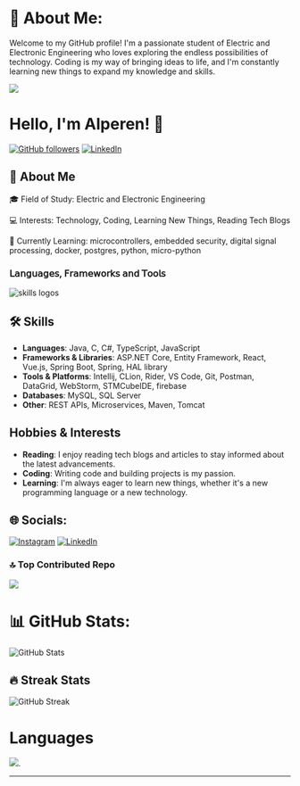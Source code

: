 # 💫 About Me:
Welcome to my GitHub profile! I'm a passionate student of Electric and Electronic Engineering who loves exploring the endless possibilities of technology. Coding is my way of bringing ideas to life, and I'm constantly learning new things to expand my knowledge and skills.

[![](https://visitcount.itsvg.in/api?id=vueux1&label=Profile%20Views&pretty=true)](https://visitcount.itsvg.in)

# Hello, I'm Alperen! 👋

[![GitHub followers](https://img.shields.io/github/followers/vueux1?label=Follow&style=social)](https://github.com/vueux1)
[![LinkedIn](https://img.shields.io/badge/LinkedIn-Connect-blue)](https://www.linkedin.com/in/alperen-tekin)

## 🚀 About Me

🎓 Field of Study: Electric and Electronic Engineering

💻 Interests: Technology, Coding, Learning New Things, Reading Tech Blogs

🌱 Currently Learning: microcontrollers, embedded security, digital signal processing, docker, postgres, python, micro-python

  <h3> <strong> 𝖫𝖺𝗇𝗀𝗎𝖺𝗀𝖾𝗌, 𝖥𝗋𝖺𝗆𝖾𝗐𝗈𝗋𝗄𝗌 𝖺𝗇𝖽 𝖳𝗈𝗈𝗅𝗌
 </strong></h3>
  <img src="https://skillicons.dev/icons?i=cs,dotnet,git,github,vite,vue,html,css,tailwind,js,ts,react,redux,java,arduino,mysql,docker,postgres,bootstrap,rider,selenium,postman,figma,spring,hibernate,maven,c,linux,vscode,aws" alt="skills logos" />
  <br> 
  
## 🛠️ Skills

- **Languages**: Java, C, C#, TypeScript, JavaScript
- **Frameworks & Libraries**: ASP.NET Core, Entity Framework, React, Vue.js, Spring Boot, Spring, HAL library
- **Tools & Platforms**: Intellij, CLion, Rider, VS Code, Git, Postman, DataGrid, WebStorm,  STMCubeIDE, firebase
- **Databases**: MySQL, SQL Server
- **Other**: REST APIs, Microservices, Maven, Tomcat

 ## Hobbies & Interests
 - **Reading**: I enjoy reading tech blogs and articles to stay informed about the latest advancements.
 - **Coding**: Writing code and building projects is my passion.
 - **Learning**: I'm always eager to learn new things, whether it's a new programming language or a new technology.


## 🌐 Socials:
[![Instagram](https://img.shields.io/badge/Instagram-%23E4405F.svg?logo=Instagram&logoColor=white)](https://instagram.com/blacksileco) [![LinkedIn](https://img.shields.io/badge/LinkedIn-%230077B5.svg?logo=linkedin&logoColor=white)](https://linkedin.com/in/alperen-tekin) 

### 🔝 Top Contributed Repo
![](https://github-contributor-stats.vercel.app/api?username=vueux1&limit=50&theme=dark&combine_all_yearly_contributions=true)


# 📊 GitHub Stats:

![GitHub Stats](https://github-readme-stats.vercel.app/api?username=vueux1&theme=dark&hide_border=false&include_all_commits=true&count_private=true)

## 🔥 Streak Stats
![GitHub Streak](https://github-readme-streak-stats.herokuapp.com/?user=vueux1&theme=radical)

# Languages
![](https://github-readme-stats.vercel.app/api/top-langs/?username=vueux1&theme=dark&hide_border=false&include_all_commits=false&count_private=false&layout=compact).


---


<!-- Proudly created with GPRM ( https://gprm.itsvg.in ) -->
